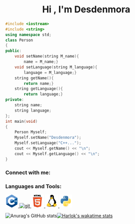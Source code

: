 <h1 align="center">Hi , I'm Desdenmora</h1>

```c++
#include <iostream>
#include <string>
using namespace std;
class Person
{
public:
    void setName(string M_name){
        name = M_name;}  
    void setLanguage(string M_language){
        language = M_language;}  
    string getName(){
        return name;}
    string getLanguage(){
        return language;}
private:
    string name;
    string language;
};
int main(void)
{
    Person Myself;
    Myself.setName("Desdenmora");
    Myself.setLanguage("C++...");
    cout << Myself.getName() << "\n";
    cout << Myself.getLanguage() << "\n";
}
```
<h3 align="left">Connect with me:</h3>
<p align="left">
</p>

<h3 align="left">Languages and Tools:</h3>
<p align="left"> <a href="https://www.w3schools.com/cpp/" target="_blank" rel="noreferrer"> <img src="https://raw.githubusercontent.com/devicons/devicon/master/icons/cplusplus/cplusplus-original.svg" alt="cplusplus" width="40" height="40"/> </a> <a href="https://git-scm.com/" target="_blank" rel="noreferrer"> <img src="https://www.vectorlogo.zone/logos/git-scm/git-scm-icon.svg" alt="git" width="40" height="40"/> </a> <a href="https://www.w3.org/html/" target="_blank" rel="noreferrer"> <img src="https://raw.githubusercontent.com/devicons/devicon/master/icons/html5/html5-original-wordmark.svg" alt="html5" width="40" height="40"/> </a> <a href="https://www.linux.org/" target="_blank" rel="noreferrer"> <img src="https://raw.githubusercontent.com/devicons/devicon/master/icons/linux/linux-original.svg" alt="linux" width="40" height="40"/> </a> <a href="https://www.python.org" target="_blank" rel="noreferrer"> <img src="https://raw.githubusercontent.com/devicons/devicon/master/icons/python/python-original.svg" alt="python" width="40" height="40"/> </a> </p>

![Anurag's GitHub stats](https://github-readme-stats.vercel.app/api?username=super-yjt&show_icons=true&theme=onedark)[![Harlok's wakatime stats](https://github-readme-stats.vercel.app/api/wakatime?username=super-yjt)](https://github.com/anuraghazra/github-readme-stats)

